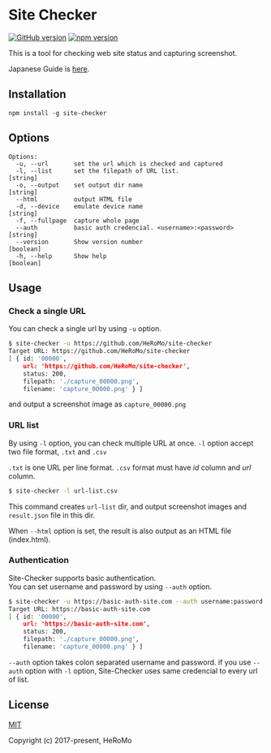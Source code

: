 # Site Checker
[![GitHub version](https://badge.fury.io/gh/HeRoMo%2Fsite-checker.svg)](https://badge.fury.io/gh/HeRoMo%2Fsite-checker)
[![npm version](https://badge.fury.io/js/site-checker.svg)](https://badge.fury.io/js/site-checker)

This is a tool for checking web site status and capturing screenshot.

Japanese Guide is [here](https://github.com/HeRoMo/site-checker/wiki/%E4%BD%BF%E3%81%84%E6%96%B9).

## Installation

```
npm install -g site-checker
```

## Options
```
Options:
  -u, --url       set the url which is checked and captured
  -l, --list      set the filepath of URL list.                         [string]
  -o, --output    set output dir name                                   [string]
  --html          output HTML file
  -d, --device    emulate device name                                   [string]
  -f, --fullpage  capture whole page
  --auth          basic auth credencial. <username>:<password>          [string]
  --version       Show version number                                  [boolean]
  -h, --help      Show help                                            [boolean]
```

## Usage

### Check a single URL

You can check a single url by using `-u` option.

```bash
$ site-checker -u https://github.com/HeRoMo/site-checker
Target URL: https://github.com/HeRoMo/site-checker
[ { id: '00000',
    url: 'https://github.com/HeRoMo/site-checker',
    status: 200,
    filepath: './capture_00000.png',
    filename: 'capture_00000.png' } ]
```
and output a screenshot image as `capture_00000.png`

### URL list

By using `-l` option, you can check multiple URL at once.
`-l` option accept two file format, `.txt` and `.csv`

`.txt` is one URL per line format. `.csv` format must have *id* column and *url* column.

```bash
$ site-checker -l url-list.csv
```
This command creates `url-list` dir, and output screenshot images and `result.json` file in this dir.

When `--html` option is set, the result is also output as an HTML file (index.html).

### Authentication
Site-Checker supports basic authentication.<br>
You can set username and password by using `--auth` option.

```bash
$ site-checker -u https://basic-auth-site.com --auth username:password
Target URL: https://basic-auth-site.com
[ { id: '00000',
    url: 'https://basic-auth-site.com',
    status: 200,
    filepath: './capture_00000.png',
    filename: 'capture_00000.png' } ]
```

`--auth` option takes colon separated username and password.
if you use `--auth` option with `-l` option, Site-Checker uses same credencial
to every url of list.

## License

[MIT](https://opensource.org/licenses/MIT)

Copyright (c) 2017-present, HeRoMo
